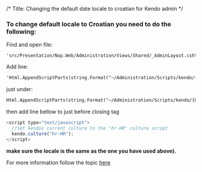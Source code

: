 /*
Title: Changing the default date locale to croatian for Kendo admin
*/

### To change default locale to Croatian you need to do the following:

Find and open file: 
```
'src/Presentation/Nop.Web/Administration/Views/Shared/_AdminLayout.cshtml'
```

Add line: 
```html
'Html.AppendScriptParts(string.Format("~/Administration/Scripts/kendo/{0}/cultures/kendo.culture.hr-HR.min.js", kendoVersion));' 
```
just under: 

```html
Html.AppendScriptParts(string.Format("~/Administration/Scripts/kendo/{0}/kendo.web.min.js", kendoVersion));
```

then add line bellow to just before closing </head> tag

```js
<script type="text/javascript">
  //set kendos current culture to the "hr-HR" culture script
  kendo.culture("hr-HR");
</script>
```

**make sure the locale is the same as the one you have used above).**

For more information follow the topic [here](https://www.nopcommerce.com/boards/t/2653/how-to-change-date-format-for-admin-interface.aspx?p=6)
